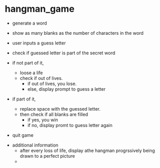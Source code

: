 # hangman_game
- generate a word 
- show as many blanks as the number of characters in the word 
- user inputs a guess letter 
- check if guessed letter is part of the secret word 
- if not part of it, 
    - loose a life 
    - check if out of lives. 
        - if out of lives, you lose. 
        - else, display prompt to guess a letter 

- if part of it, 
    - replace space with the guessed letter.
    - then check if all blanks are filled
        - if yes, you win
        - if no, display promt to guess letter again
- quit game

* additional information
  - after every loss of life, display athe hangman progrssively being drawn to a perfect picture
  - 
